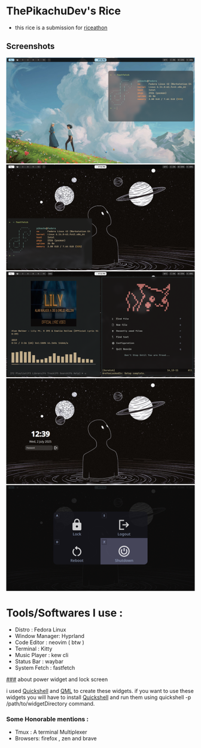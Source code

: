 # ThePikachuDev's Rice 

- this rice is a submission for [riceathon](https://riceathon.hackclub.com/)

## Screenshots 

![lightScreen_fastfetch](./previews/lightScreen_fastfetch.png)
![darkScreen_fastfetch](./previews/darkScreen_fastfetch.png)
![kew_nvim](./previews/kew_nvim.png)
![lock_screen](./previews/lock_screen.webp)
![myOwn_Power_widget](./previews/myOwn_Power_widget.png)

# Tools/Softwares I use :

- Distro : Fedora Linux
- Window Manager: Hyprland
- Code Editor : neovim ( btw )
- Terminal : Kitty
- Music Player : kew cli 
- Status Bar : waybar
- System Fetch : fastfetch 

[###](###) about power widget and lock screen 

i used [Quickshell](https://quickshell.outfoxxed.me/) and [QML](https://doc.qt.io/) to create these widgets.
if you want to use these widgets you will have to install [Quickshell](https://quickshell.outfoxxed.me/docs/guide/install-setup/) and run them using quickshell -p /path/to/widgetDirectory command.


### Some Honorable mentions :
- Tmux : A terminal Multiplexer
- Browsers: firefox , zen and brave 







